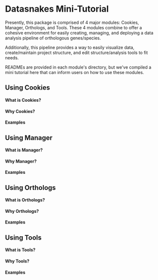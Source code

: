 Datasnakes Mini-Tutorial
==========================
Presently, this package is comprised of 4 major modules: Cookies, Manager, Orthologs,
and Tools. These 4 modules combine to offer a cohesive environment for easily creating,
managing, and deploying a data analysis pipeline of orthologous genes/species.

Additionally, this pipeline provides a way to easily visualize data, create/maintain project
structure, and edit structure/analysis tools to fit needs.

READMEs are provided in each module's directory, but we've compiled a mini tutorial here
that can inform users on how to use these modules.

Using Cookies
--------------
#### What is Cookies?

#### Why Cookies?

#### Examples


Using Manager
--------------
#### What is Manager?

#### Why Manager?

#### Examples

Using Orthologs
----------------
#### What is Orthologs?

#### Why Orthologs?

#### Examples

Using Tools
------------
#### What is Tools?

#### Why Tools?

#### Examples